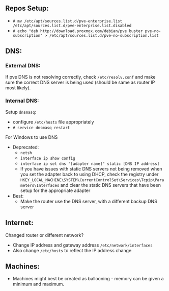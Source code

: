 ## Repos Setup:
* `# mv /etc/apt/sources.list.d/pve-enterprise.list /etc/apt/sources.list.d/pve-enterprise.list.disabled`
* `# echo "deb http://download.proxmox.com/debian/pve buster pve-no-subscription" > /etc/apt/sources.list.d/pve-no-subscription.list`

## DNS:
### External DNS:
If pve DNS is not resolving correctly, check `/etc/resolv.conf` and make sure the correct DNS server is being used (should be same as router IP most likely).
### Internal DNS:
Setup `dnsmasq`:
* configure `/etc/hosts` file appropriately
* `# service dnsmasq restart`

For Windows to use DNS
* Deprecated:
  * `netsh`
  * `interface ip show config`
  * `interface ip set dns "[adapter name]" static [DNS IP address]`
  * If you have issues with static DNS servers not being removed when you set the adapter back to using DHCP, check the registry under `HKEY_LOCAL_MACHINE\SYSTEM\CurrentControlSet\Services\Tcpip\Parameters\Interfaces` and clear the static DNS servers that have been setup for the appropriate adapter
* Best:
  * Make the router use the DNS server, with a different backup DNS server

## Internet:
Changed router or different network?
* Change IP address and gateway address `/etc/network/interfaces`
* Also change `/etc/hosts` to reflect the IP address change

## Machines:
* Machines might best be created as ballooning - memory can be given a minimum and maximum.
